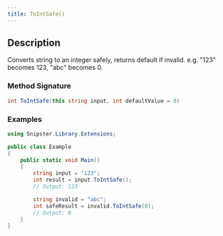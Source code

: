 ```yaml
---
title: ToIntSafe()
---
```


## Description
Converts string to an integer safely, returns default if invalid. e.g. "123" becomes 123, "abc" becomes 0.

### Method Signature

```csharp
int ToIntSafe(this string input, int defaultValue = 0)
```
### Examples

```csharp
using Snipster.Library.Extensions;

public class Example
{
    public static void Main()
    {
        string input = "123";
        int result = input.ToIntSafe(); 
        // Output: 123

        string invalid = "abc";
        int safeResult = invalid.ToIntSafe(0);
        // Output: 0
    }
}
```